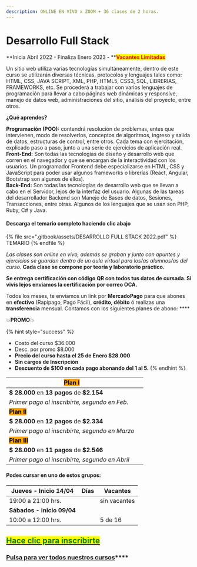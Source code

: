 ```yaml
---
description: ONLINE EN VIVO x ZOOM + 36 clases de 2 horas.
---
```


# Desarrollo Full Stack

**Inicia Abril 2022 - Finaliza Enero 2023 - **<mark style="color:red;">**Vacantes Limitadas**</mark>

Un sitio web utiliza varias tecnologías simultáneamente, dentro de este curso se utilizarán diversas técnicas, protocolos y lenguajes tales como: HTML, CSS, JAVA SCRIPT, XML, PHP, HTML5, CSS3, SQL, LIBRERIAS, FRAMEWORKS, etc. Se procederá a trabajar con varios lenguajes de programación para llevar a cabo páginas web dinámicas y responsive, manejo de datos web, administraciones del sitio, análisis del proyecto, entre otros.

**¿Qué aprendes?**

**Programación (POO):** contendrá resolución de problemas, entes que intervienen, modo de resolverlos, conceptos de algoritmos, ingreso y salida de datos, estructuras de control, entre otros. Cada tema con ejercitación, explicado paso a paso, junto a una serie de ejercicios de aplicación real.\
**Front-End:** Son todas las tecnologías de diseño y desarrollo web que corren en el navegador y que se encargan de la interactividad con los usuarios. Un programador Frontend debe especializarse en HTML, CSS y JavaScript para poder usar algunos frameworks o librerías (React, Angular, Bootstrap son algunos de ellos).\
**Back-End:** Son todas las tecnologías de desarrollo web que se llevan a cabo en el Servidor, lejos de la interfaz del usuario. Algunas de las tareas del desarrollador Backend son Manejo de Bases de datos, Sesiones, Transacciones, entre otras. Algunos de los lenguajes que se usan son PHP, Ruby, C# y Java.

#### Descarga el temario completo haciendo clic abajo

{% file src=".gitbook/assets/DESARROLLO FULL STACK 2022.pdf" %}
TEMARIO
{% endfile %}

_Las clases son online en vivo, además se graban y  junto con apuntes y ejercicios se guardan dentro de un aula virtual para los/as alumnos/as del curso._ **Cada clase se compone por teoría y laboratorio práctico.**

**Se entrega certificación con código QR con todos tus datos de cursada. Si vivís lejos enviamos la certificación por correo OCA.**

Todos los meses, te enviamos un link por **MercadoPago** para que abones en **efectivo** (Rapipago, Pago Fácil), **crédito, débito** ó realizas una **transferencia** mensual. Contamos con los siguientes planes de abono: ****&#x20;

💥**PROMO**💥&#x20;

{% hint style="success" %}
* Costo del curso $36.000
* Desc. por promo $8.000
* **Precio del curso hasta el 25 de Enero $28.000**
* **Sin cargos de Inscripción**
* **Descuento de $100 en cada pago abonando del 1 al 5.**&#x20;
{% endhint %}

| <mark style="background-color:orange;">**Plan I**</mark>   |   |
| ---------------------------------------------------------- | - |
| **$ 28.000** en **13 pagos** de **$2.154**                 |   |
| _Primer pago al inscribirte, segundo en Feb._              |   |
| <mark style="background-color:orange;">**Plan II**</mark>  |   |
| **$ 28.000** en **12 pagos** de **$2.334**                 |   |
| _Primer pago al inscribirte, segundo en Marzo_             |   |
| <mark style="background-color:orange;">**Plan III**</mark> |   |
| **$ 28.000** en **11 pagos** de **$2.546**                 |   |
| _Primer pago al inscribirte, segundo en Abril_             |   |

#### Podes cursar en uno de estos grupos:

| **Jueves - Inicio 14/04**  | Días | Vacantes     |
| -------------------------- | ---- | ------------ |
| 19:00 a 21:00 hrs.         |      | sin vacantes |
| **Sábados - inicio 09/04** |      |              |
| 10:00 a 12:00 hrs.         |      | 5 de 16      |

## [<mark style="color:green;">Hace clic para inscribirte</mark>](https://wa.me/+5491164622877?text=Hola,%20le%C3%AD%20toda%20la%20info%20del%20curso%20de%20Desarrollo%20Full%20Stack%20y%20quiero%20inscribirme)<mark style="color:green;"></mark>

### [**Pulsa para ver todos nuestros cursos**](./)****




